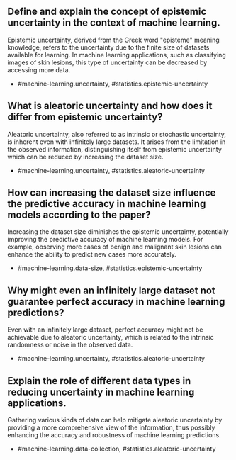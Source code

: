 ## Define and explain the concept of epistemic uncertainty in the context of machine learning.

Epistemic uncertainty, derived from the Greek word "episteme" meaning knowledge, refers to the uncertainty due to the finite size of datasets available for learning. In machine learning applications, such as classifying images of skin lesions, this type of uncertainty can be decreased by accessing more data.

- #machine-learning.uncertainty, #statistics.epistemic-uncertainty

## What is aleatoric uncertainty and how does it differ from epistemic uncertainty?

Aleatoric uncertainty, also referred to as intrinsic or stochastic uncertainty, is inherent even with infinitely large datasets. It arises from the limitation in the observed information, distinguishing itself from epistemic uncertainty which can be reduced by increasing the dataset size.

- #machine-learning.uncertainty, #statistics.aleatoric-uncertainty

## How can increasing the dataset size influence the predictive accuracy in machine learning models according to the paper?

Increasing the dataset size diminishes the epistemic uncertainty, potentially improving the predictive accuracy of machine learning models. For example, observing more cases of benign and malignant skin lesions can enhance the ability to predict new cases more accurately.

- #machine-learning.data-size, #statistics.epistemic-uncertainty

## Why might even an infinitely large dataset not guarantee perfect accuracy in machine learning predictions?

Even with an infinitely large dataset, perfect accuracy might not be achievable due to aleatoric uncertainty, which is related to the intrinsic randomness or noise in the observed data.

- #machine-learning.uncertainty, #statistics.aleatoric-uncertainty

## Explain the role of different data types in reducing uncertainty in machine learning applications.

Gathering various kinds of data can help mitigate aleatoric uncertainty by providing a more comprehensive view of the information, thus possibly enhancing the accuracy and robustness of machine learning predictions.

- #machine-learning.data-collection, #statistics.aleatoric-uncertainty